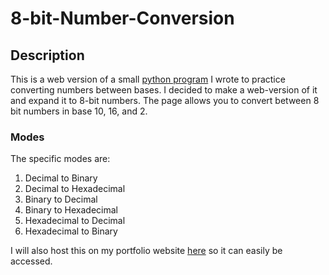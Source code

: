 # 8-bit-Number-Conversion

## Description
This is a web version of a small [python program](https://github.com/Julian-Fletcher/NumberSystems2) I wrote to practice converting numbers between bases. I decided to make a web-version of it and expand it to 8-bit numbers. The page allows you to convert between 8 bit numbers in base 10, 16, and 2. 

### Modes
The specific modes are:
1. Decimal to Binary
2. Decimal to Hexadecimal
3. Binary to Decimal
4. Binary to Hexadecimal
5. Hexadecimal to Decimal
6. Hexadecimal to Binary

I will also host this on my portfolio website [here](https://julian-fletcher.github.io/) so it can easily be accessed. 
